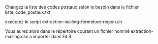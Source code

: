 Changez la liste des codes postaux selon le besoin dans le fichier liste_code_postaux.txt

executez le script extraction-mailing-fermeture-region.sh

Vous aurez alors dans le répertoire courant un fichier nommé extraction-mailing.csv à importer dans FiLR
